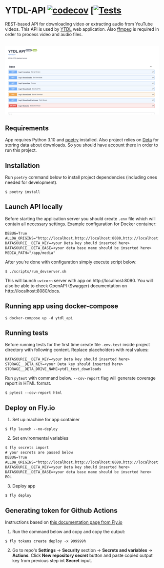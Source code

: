  # YTDL-API [![codecov](https://codecov.io/gh/deepaerial/ytdl-api/branch/master/graph/badge.svg?token=78Z7RY2IXL)](https://codecov.io/gh/deepaerial/ytdl-api) [[![Tests](https://github.com/deepaerial/ytdl-api/actions/workflows/testing.yml/badge.svg)](https://github.com/deepaerial/ytdl-api/actions/workflows/testing.yml)
REST-based API for downloading video or extracting audio from YouTube videos. This API is used by [YTDL](https://github.com/deepaerial/ytdl-web) web application.  Also [ffmpeg](https://ffmpeg.org/) is required in order to process video and audio files.
<br><br>

![OpenAPI documentation for YTDL API](./docs/openapi.png)

## Requirements
App requires Python 3.10 and [poetry](https://python-poetry.org/) installed. Also project relies on [Deta](https://www.deta.sh/) for storing data about downloads. So you should have account there in order to run this project.

## Installation
Run `poetry` command below to install project dependencies (including ones needed for development).
```shell
$ poetry install
```
## Launch API locally
Before starting the application server you should create `.env` file which will contain all necessary settings. Example configuration for Docker container:
```shell
DEBUG=True
ALLOW_ORIGINS="http://localhost,http://localhost:8080,http://localhost:8081,http://127.0.0.1,http://127.0.0.1:8080,http://127.0.0.1:8081"
DATASOURCE__DETA_KEY=<your Deta key should inserted here>
DATASOURCE__DETA_BASE=<your deta base name should be inserted here>
MEDIA_PATH="/app/media"
```
After you're done with configuration simply execute script below:
```shell
$ ./scripts/run_devserver.sh 
```
This will launch `uvicorn` server with app on http://localhost:8080. You will also be able to check OpenAPI (Swagger) documentation on http://localhost:8080/docs.

## Running app using docker-compose
```shell
$ docker-compose up -d ytdl_api
```

## Running tests
Before running tests for the first time create file `.env.test` inside project directory with following content. Replace placeholders with real values:
```
DATASOURCE__DETA_KEY=<your Deta key should inserted here>
STORAGE__DETA_KEY=<your Deta key should inserted here>
STORAGE__DETA_DRIVE_NAME=ytdl_test_downloads
```
Run `pytest` with command below. `--cov-report` flag will generate coverage report in HTML format.
```shell
$ pytest --cov-report html
```
## Deploy on Fly.io
1. Set up machine for app container
```shell
$ fly launch --no-deploy
```    

2. Set environmental variables
```shell
$ fly secrets import
# your secrets are passed below
DEBUG=True
ALLOW_ORIGINS="http://localhost,http://localhost:8080,http://localhost:8081,http://127.0.0.1,http://127.0.0.1:8080,http://127.0.0.1:8081"
DATASOURCE__DETA_KEY=<your Deta key should inserted here>
DATASOURCE__DETA_BASE=<your deta base name should be inserted here>
EOL
```

3. Deploy app
```shell
$ fly deploy
```

## Generating token for Github Actions
Instructions based on [this documentation page from Fly.io](https://fly.io/docs/app-guides/continuous-deployment-with-github-actions/)
1. Run the command below and copy and copy the output:
```
$ fly tokens create deploy -x 999999h
```

2. Go to repo's **Settings** -> **Security** section -> **Secrets and variables** -> **Actions**. Click **New repository secret** button and paste copied output key from previous step int **Secret** input.